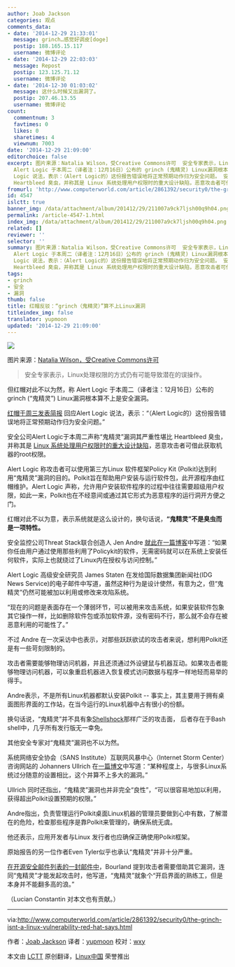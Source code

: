 ```yaml
---
author: Joab Jackson
categories: 观点
comments_data:
- date: '2014-12-29 21:33:01'
  message: grinch…感觉好调皮[doge]
  postip: 188.165.15.117
  username: 微博评论
- date: '2014-12-29 22:03:03'
  message: Repost
  postip: 123.125.71.12
  username: 微博评论
- date: '2014-12-30 01:03:02'
  message: 这什么时候又出漏洞了。
  postip: 207.46.13.55
  username: 微博评论
count:
  commentnum: 3
  favtimes: 0
  likes: 0
  sharetimes: 4
  viewnum: 7003
date: '2014-12-29 21:09:00'
editorchoice: false
excerpt: 图片来源：Natalia Wilson，受Creative Commons许可  安全专家表示，Linux处理权限的方式仍有可能导致潜在的误操作。  但红帽对此不以为然，称
  Alert Logic 于本周二（译者注：12月16日）公布的 grinch (鬼精灵) Linux漏洞根本算不上是安全漏洞。 红帽于周三发表简报 回应Alert
  Logic 说法，表示：（Alert Logic的）这份报告错误地将正常预期动作归为安全问题。 安全公司Alert Logic于本周二声称鬼精灵漏洞其严重性堪比
  Heartbleed 臭虫，并称其是 Linux 系统处理用户权限时的重大设计缺陷，恶意攻击者可借此获取机器的root权限。 Alert L
fromurl: 'http://www.computerworld.com/article/2861392/security0/the-grinch-isnt-a-linux-vulnerability-red-hat-says.html '
id: 4547
islctt: true
banner_img: /data/attachment/album/201412/29/211007a9ck7ljsh00q9h04.png
permalink: /article-4547-1.html
index_img: /data/attachment/album/201412/29/211007a9ck7ljsh00q9h04.png.thumb.jpg
related: []
reviewer: ''
selector: ''
summary: 图片来源：Natalia Wilson，受Creative Commons许可  安全专家表示，Linux处理权限的方式仍有可能导致潜在的误操作。  但红帽对此不以为然，称
  Alert Logic 于本周二（译者注：12月16日）公布的 grinch (鬼精灵) Linux漏洞根本算不上是安全漏洞。 红帽于周三发表简报 回应Alert
  Logic 说法，表示：（Alert Logic的）这份报告错误地将正常预期动作归为安全问题。 安全公司Alert Logic于本周二声称鬼精灵漏洞其严重性堪比
  Heartbleed 臭虫，并称其是 Linux 系统处理用户权限时的重大设计缺陷，恶意攻击者可借此获取机器的root权限。 Alert L
tags:
- grinch
- 安全
- 漏洞
thumb: false
title: 红帽反驳：“grinch（鬼精灵）”算不上Linux漏洞
titleindex_img: false
translator: yupmoon
updated: '2014-12-29 21:09:00'
---
```


![](/data/attachment/album/201412/29/211007a9ck7ljsh00q9h04.png)


图片来源：[Natalia Wilson，受Creative Commons许可](http://www.flickr.com/photos/moonrat/4571563485/)



> 
> 安全专家表示，Linux处理权限的方式仍有可能导致潜在的误操作。
> 
> 
> 


但红帽对此不以为然，称 Alert Logic 于本周二（译者注：12月16日）公布的 grinch (“鬼精灵”) Linux漏洞根本算不上是安全漏洞。


[红帽于周三发表简报](https://access.redhat.com/articles/1298913) 回应Alert Logic 说法，表示：“（Alert Logic的）这份报告错误地将正常预期动作归为安全问题。”


安全公司Alert Logic于本周二声称“鬼精灵”漏洞其严重性堪比 Heartbleed 臭虫，并称其是 [Linux 系统处理用户权限时的重大设计缺陷](http://www.pcworld.com/article/2860032/this-linux-grinch-could-put-a-hole-in-your-security-stocking.html)，恶意攻击者可借此获取机器的root权限。


Alert Logic 称攻击者可以使用第三方Linux 软件框架Policy Kit (Polkit)达到利用“鬼精灵”漏洞的目的。Polkit旨在帮助用户安装与运行软件包，此开源程序由红帽维护。Alert Logic 声称，允许用户安装软件程序的过程中往往需要超级用户权限，如此一来，Polkit也在不经意间或通过其它形式为恶意程序的运行洞开方便之门。


红帽对此不以为意，表示系统就是这么设计的，换句话说，**“鬼精灵”不是臭虫而是一项特性。**


安全监控公司Threat Stack联合创造人 Jen Andre [就此在一篇博客](http://blog.threatstack.com/the-linux-grinch-vulnerability-separating-the-fact-from-the-fud)中写道：“如果你任由用户通过使用那些利用了Policykit的软件，无需密码就可以在系统上安装任何软件，实际上也就绕过了Linux内在授权与访问控制。”


Alert Logic 高级安全研究员 James Staten 在发给国际数据集团新闻社(IDG News Service)的电子邮件中写道，虽然这种行为是设计使然，有意为之，但“鬼精灵”仍然可能被加以利用或修改来攻陷系统。


“现在的问题是表面存在一个薄弱环节，可以被用来攻击系统，如果安装软件包象其它操作一样，比如删除软件包或添加软件源，没有密码不行，那么就不会存在被恶意利用的可能性了。”


不过 Andre 在一次采访中也表示，对那些跃跃欲试的攻击者来说，想利用Polkit还是有一些苛刻限制的。


攻击者需要能够物理访问机器，并且还须通过外设键鼠与机器互动。如果攻击者能够物理访问机器，可以象重启机器进入恢复模式访问数据与程序一样地轻而易举的得手。


Andre表示，不是所有Linux机器都默认安装Polkit -- 事实上，其主要用于拥有桌面图形界面的工作站，在当今运行的Linux机器中占有很小的份额。


换句话说，“鬼精灵”并不具有象[Shellshock](http://www.computerworld.com/article/2687983/shellshock-flaws-roils-linux-server-shops.html)那样广泛的攻击面， 后者存在于Bash shell中，几乎所有发行版无一幸免。


其他安全专家对“鬼精灵”漏洞也不以为然。


系统网络安全协会（SANS Institute）互联网风暴中心（Internet Storm Center）咨询网站的 Johanners Ullrich 在[一篇博文](https://isc.sans.edu/diary/Is+the+polkit+Grinch+Going+to+Steal+your+Christmas/19077)中写道：“某种程度上，与很多Linux系统过分随意的设置相比，这个并算不上多大的漏洞。”


Ullrich 同时还指出，“鬼精灵”漏洞也并非完全“良性”，“可以很容易地加以利用，获得超出Polkit设置预期的权限。”


Andre指出，负责管理运行Polkit桌面Linux机器的管理员要做到心中有数，了解潜在的危险，检查那些程序是靠Polkit来管理的，确保系统无虞。


他还表示，应用开发者与Linux 发行者也应确保正确使用Polkit框架。


原始报告的另一位作者Even Tyler似乎也承认“鬼精灵”并非十分严重。


[在开源安全邮件列表的一封邮件中](http://seclists.org/oss-sec/2014/q4/1078)，Bourland 提到攻击者需要借助其它漏洞，连同“鬼精灵”才能发起攻击时，他写道，“鬼精灵”就象个“开启界面的熟练工，但是本身并不能翻多高的浪。”


（Lucian Constantin 对本文也有贡献。）




---


via:<http://www.computerworld.com/article/2861392/security0/the-grinch-isnt-a-linux-vulnerability-red-hat-says.html>


作者：[Joab Jackson](http://www.computerworld.com/author/Joab-Jackson/) 译者：[yupmoon](https://github.com/yupmoon) 校对：[wxy](https://github.com/wxy)


本文由 [LCTT](https://github.com/LCTT/TranslateProject) 原创翻译，[Linux中国](http://linux.cn/) 荣誉推出